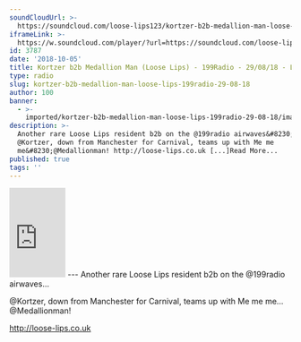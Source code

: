 ```yaml
---
soundCloudUrl: >-
  https://soundcloud.com/loose-lips123/kortzer-b2b-medallion-man-loose-lips-199radio-290818
iframeLink: >-
  https://w.soundcloud.com/player/?url=https://soundcloud.com/loose-lips123/kortzer-b2b-medallion-man-loose-lips-199radio-290818&color=00aabb&auto_play=false&hide_related=false&show_comments=true&show_user=true&show_reposts=false
id: 3787
date: '2018-10-05'
title: Kortzer b2b Medallion Man (Loose Lips) - 199Radio - 29/08/18 - Loose Lips
type: radio
slug: kortzer-b2b-medallion-man-loose-lips-199radio-29-08-18
author: 100
banner:
  - >-
    imported/kortzer-b2b-medallion-man-loose-lips-199radio-29-08-18/image3787.jpeg
description: >-
  Another rare Loose Lips resident b2b on the @199radio airwaves&#8230;
  @Kortzer, down from Manchester for Carnival, teams up with Me me
  me&#8230;@Medallionman! http://loose-lips.co.uk [...]Read More...
published: true
tags: ''
---
```

<iframe id="sc-widget" title="title" width="100" height="160" scrolling="no" frameborder="yes" allow="autoplay" src="https://w.soundcloud.com/player/?url=https://soundcloud.com/loose-lips123/kortzer-b2b-medallion-man-loose-lips-199radio-290818&amp;color=00aabb&amp;auto_play=false&amp;hide_related=false&amp;show_comments=true&amp;show_user=true&amp;show_reposts=false"></iframe>
---
Another rare Loose Lips resident b2b on the @199radio airwaves…

@Kortzer, down from Manchester for Carnival, teams up with Me me me…@Medallionman!

http://loose-lips.co.uk